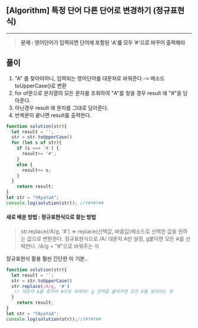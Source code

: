 ## [Algorithm] 특정 단어 다른 단어로 변경하기  (정규표현식)

---



>**문제 :   영어단어가 입력되면  단어에 포함된 ‘A'를 모두 ’#‘으로 바꾸어 출력해라**

## 풀이

1. "A" 를 찾아야하니, 입력되는 영어단어를 대문자로 바꿔준다.-> 메소드 toUpperCase()로 변환  
2. for of문으로 문자열의 모든 문자를 조회하여 "A"를 찾을 경우 result 에 "#"을 담아준다. 
3. 아닌경우 result 에 문자를 그대로 담아준다.
4. 반복문이 끝나면 result를 출력한다.


```js
function solution(str){
  let result = '';
  str = str.toUpperCase()
  for (let s of str){
    if (s === 'A') {
      result+= '#';
    }
    else { 
      result+= s;
    }
  }
    return result;
}
let str = "YAyaYaA";            
console.log(solution(str)); //Y#Y#Y##
```
####  새로 배운 방법 : 정규표현식으로 찾는 방법 
>str.replace(/A/g, '#')  => replace(선택값,  바꿀값)메소드로 선택한 값을 원하는 값으로 변환한다.
>정규표현식으로 /A/ 대문자 A만 설정, g붙이면 모든 A를 선택한다.  /A/g   = "#"으로 바꿔주는 식


정규표현식 활용 훨씬 간단한 이 기분..
```js
function solution(str){
  let result = '';
  str = str.toUpperCase()
  str.replace(/A/g, '#') 
   // 대문자 A를 찾아서 #으로 바꿔라! g 전역을 붙여주면 모든 A를 찾아라는 뜻
  }
    return result; 
}
let str = "YAyaYaA";            
console.log(solution(str));//Y#Y#Y##
```